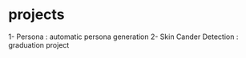 # projects
1- Persona : automatic persona generation 
2- Skin Cander Detection : graduation project
